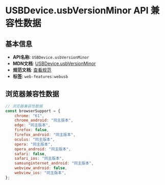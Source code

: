 # USBDevice.usbVersionMinor API 兼容性数据

## 基本信息

- **API名称**: `USBDevice.usbVersionMinor`
- **MDN文档**: [USBDevice.usbVersionMinor](https://developer.mozilla.org/docs/Web/API/USBDevice/usbVersionMinor)
- **规范文档**: [查看规范](https://wicg.github.io/webusb/#dom-usbdevice-usbversionminor)
- **标签**: `web-features:webusb`

## 浏览器兼容性数据

```javascript
// 浏览器兼容性数据
const browserSupport = {
    chrome: "61",
    chrome_android: "同主版本",
    edge: "同主版本",
    firefox: false,
    firefox_android: "同主版本",
    oculus: "同主版本",
    opera: "同主版本",
    opera_android: "同主版本",
    safari: false,
    safari_ios: "同主版本",
    samsunginternet_android: "同主版本",
    webview_android: false,
    webview_ios: "同主版本",
};

```

